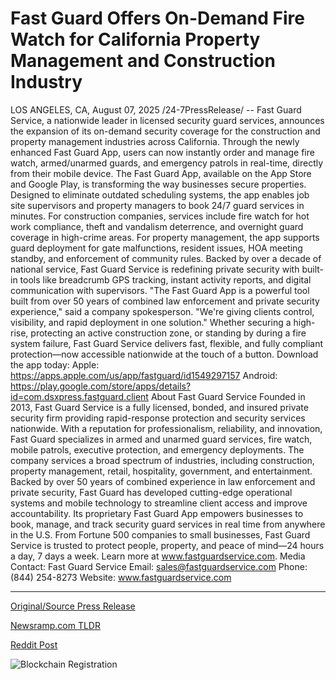 # Fast Guard Offers On-Demand Fire Watch for California Property Management and Construction Industry

LOS ANGELES, CA, August 07, 2025 /24-7PressRelease/ -- Fast Guard Service, a nationwide leader in licensed security guard services, announces the expansion of its on-demand security coverage for the construction and property management industries across California. Through the newly enhanced Fast Guard App, users can now instantly order and manage fire watch, armed/unarmed guards, and emergency patrols in real-time, directly from their mobile device.  The Fast Guard App, available on the App Store and Google Play, is transforming the way businesses secure properties. Designed to eliminate outdated scheduling systems, the app enables job site supervisors and property managers to book 24/7 guard services in minutes.  For construction companies, services include fire watch for hot work compliance, theft and vandalism deterrence, and overnight guard coverage in high-crime areas. For property management, the app supports guard deployment for gate malfunctions, resident issues, HOA meeting standby, and enforcement of community rules.  Backed by over a decade of national service, Fast Guard Service is redefining private security with built-in tools like breadcrumb GPS tracking, instant activity reports, and digital communication with supervisors.  "The Fast Guard App is a powerful tool built from over 50 years of combined law enforcement and private security experience," said a company spokesperson. "We're giving clients control, visibility, and rapid deployment in one solution."  Whether securing a high-rise, protecting an active construction zone, or standing by during a fire system failure, Fast Guard Service delivers fast, flexible, and fully compliant protection—now accessible nationwide at the touch of a button.  Download the app today:  Apple: https://apps.apple.com/us/app/fastguard/id1549297157  Android: https://play.google.com/store/apps/details?id=com.dsxpress.fastguard.client  About Fast Guard Service   Founded in 2013, Fast Guard Service is a fully licensed, bonded, and insured private security firm providing rapid-response protection and security services nationwide. With a reputation for professionalism, reliability, and innovation, Fast Guard specializes in armed and unarmed guard services, fire watch, mobile patrols, executive protection, and emergency deployments. The company services a broad spectrum of industries, including construction, property management, retail, hospitality, government, and entertainment.  Backed by over 50 years of combined experience in law enforcement and private security, Fast Guard has developed cutting-edge operational systems and mobile technology to streamline client access and improve accountability. Its proprietary Fast Guard App empowers businesses to book, manage, and track security guard services in real time from anywhere in the U.S.  From Fortune 500 companies to small businesses, Fast Guard Service is trusted to protect people, property, and peace of mind—24 hours a day, 7 days a week.  Learn more at www.fastguardservice.com.  Media Contact: Fast Guard Service Email: sales@fastguardservice.com Phone: (844) 254-8273 Website: www.fastguardservice.com 

---

[Original/Source Press Release](https://www.24-7pressrelease.com/press-release/525615/fast-guard-offers-on-demand-fire-watch-for-california-property-management-and-construction-industry)
                    

[Newsramp.com TLDR](https://newsramp.com/curated-news/fast-guard-service-expands-on-demand-security-in-california/201ef0ee0fe226f4e1ef9c314de9dfdf) 

 



[Reddit Post](https://www.reddit.com/r/Business_NewsRamp/comments/1mjtmly/fast_guard_service_expands_ondemand_security_in/) 



![Blockchain Registration](https://cdn.newsramp.app/24-7PressRelease/qrcode/258/7/bestFCCP.webp)